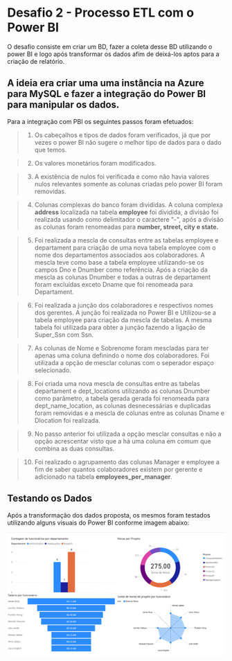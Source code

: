# Desafio 2 - Processo ETL com o Power BI

O desafio consiste em criar um BD, fazer a coleta desse BD utilizando o power BI e logo após transformar os dados afim de deixá-los aptos para a criação de relatório. 

A ideia era criar uma uma instância na Azure para MySQL e fazer a integração do Power BI para manipular os dados.
-------------

Para a integração com PBI os seguintes passos foram efetuados:

>1.	Os cabeçalhos e tipos de dados foram verificados, já que por vezes o power BI não sugere o melhor tipo de dados para o dado que temos.

>2.	Os valores monetários foram modificados.

>3.	A existência de nulos foi verificada e como não havia valores nulos relevantes somente as colunas criadas pelo power BI foram removidas.

>4.	Colunas complexas do banco foram divididas. A coluna complexa **address** localizada na tabela **employee** foi dividida, a divisão foi realizada usando como delimitador o caractere "-", após a divisão as colunas foram renomeadas para **number, street, city e state.**

>5.	Foi realizada a mescla de consultas entre as tabelas employee e departament para criação de uma nova tabela employee com o nome dos departamentos associados aos colaboradores. A mescla teve como base a tabela employee utilizando-se os campos Dno e Dnumber como referência. Após a criação da mescla as colunas Dnumber e todas a outras de departament foram excluídas exceto Dname que foi renomeada para Departament. 

>6.	Foi realizada a junção dos colaboradores e respectivos nomes dos gerentes. A junção foi realizada no Power BI e Utilizou-se a tabela employee para criação da mescla de tabelas. A mesma tabela foi utilizada para obter a junção fazendo a ligação de Super_Ssn com Ssn.

>7.	As colunas de Nome e Sobrenome foram mescladas para ter apenas uma coluna definindo o nome dos colaboradores. Foi utilizada a opção de mesclar colunas com o seperador espaço selecionado.

>8.	Foi criada uma nova mescla de consultas entre as tabelas departament e dept_locations utilizando as colunas Dnumber como parâmetro, a tabela gerada gerada foi renomeada para dept_name_location, as colunas desnecessárias e duplicadas foram removidas e a mescla de colunas entre as colunas Dname e Dlocation foi realizada.

>9.	No passo anterior foi utilizada a opção mesclar consultas e não a opção acrescentar visto que a há uma coluna em comum que combina as duas consultas. 

>10. Foi realizado o agrupamento das colunas Manager e employee a fim de saber quantos colaboradores existem por gerente e adicionado na tabela **employees_per_manager**.  


## Testando os Dados

Após a transformação dos dados proposta, os mesmos foram testados utilizando alguns visuais do Power BI conforme imagem abaixo:

![teste](https://github.com/fzin1/power_BI_analyst/blob/main/desafio%202/relatorio.png)
